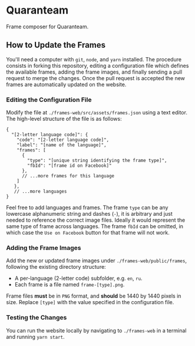 # Quaranteam
Frame composer for Quaranteam.

## How to Update the Frames

You'll need a computer with `git`, `node`, and `yarn` installed. The procedure consists in forking this repository, editing a configuration file which defines the available frames, adding the frame images, and finally sending a pull request to merge the changes. Once the pull request is accepted the new frames are automatically updated on the website.

### Editing the Configuration File

Modify the file at `./frames-web/src/assets/frames.json` using a text editor. The high-level structure of the file is as follows:

```
{
  "[2-letter language code]": {
    "code": "[2-letter language code]",
    "label": "[name of the language]",
    "frames": [
      {
        "type": "[unique string identifying the frame type]",
        "fbId": "[frame id on Facebook]"
      },
      // ...more frames for this language
    ]
   },
   // ...more languages
}

```

Feel free to add languages and frames. The frame `type` can be any lowercase alphanumeric string and dashes (`-`), it is arbitrary and just needed to reference the correct image files. Ideally it would represent the same type of frame across languages. The frame `fbId` can be omitted, in which case the `Use on Facebook` button for that frame will not work.

### Adding the Frame Images

Add the new or updated frame images under `./frames-web/public/frames`, following the existing directory structure:

- A per-language (2-letter code) subfolder, e.g. `en`, `ru`.
- Each frame is a file named `frame-[type].png`. 

Frame files **must** be in `PNG` format, and **should** be 1440 by 1440 pixels in size. Replace `[type]` with the value specified in the configuration file.

### Testing the Changes

You can run the website locally by navigating to `./frames-web` in a terminal and running `yarn start`.
